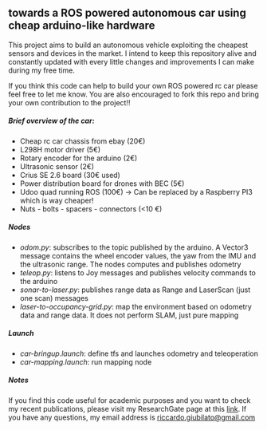 ## towards a ROS powered autonomous car using cheap arduino-like hardware

This project aims to build an autonomous vehicle exploiting the cheapest sensors and devices in the market.
I intend to keep this repository alive and constantly updated with every little changes and improvements I can make during my free time.

If you think this code can help to build your own ROS powered rc car please feel free to let me know. You are also encouraged to fork this repo and bring your own contribution to the project!!

##### Brief overview of the car:
* Cheap rc car chassis from ebay (20€)
* L298H motor driver (5€)
* Rotary encoder for the arduino (2€)
* Ultrasonic sensor (2€)
* Crius SE 2.6 board (30€ used)
* Power distribution board for drones with BEC (5€)
* Udoo quad running ROS (100€) -> Can be replaced by a Raspberry PI3 which is way cheaper!
* Nuts - bolts - spacers - connectors (<10 €)

##### Nodes
* _odom.py_: subscribes to the topic published by the arduino. A Vector3 message contains the wheel encoder values, the yaw from the IMU and the ultrasonic range. The nodes computes and publishes odometry
* _teleop.py_: listens to Joy messages and publishes velocity commands to the arduino
* _sonar-to-laser.py_: publishes range data as Range and LaserScan (just one scan) messages
* _laser-to-occupancy-grid.py_: map the environment based on odometry data and range data. It does not perform SLAM, just pure mapping

##### Launch
* _car-bringup.launch_: define tfs and launches odometry and teleoperation
* _car-mapping.launch_: run mapping node

##### Notes
If you find this code useful for academic purposes and you want to check my recent publications, please visit my 
ResearchGate page at this [link](https://www.researchgate.net/profile/Riccardo_Giubilato).
If you have any questions, my email address is riccardo.giubilato@gmail.com

